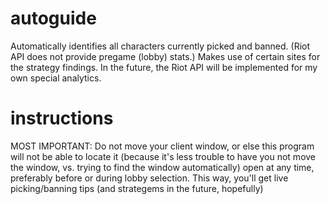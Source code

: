 # autoguide
Automatically identifies all characters currently picked and banned. (Riot API does not provide pregame (lobby) stats.) Makes use of certain sites for the strategy findings. In the future, the Riot API will be implemented for my own special analytics.

# instructions
MOST IMPORTANT: Do not move your client window, or else this program will not be able to locate it (because it's less trouble to have you not move the window, vs. trying to find the window automatically)
open at any time, preferably before or during lobby selection. This way, you'll get live picking/banning tips (and strategems in the future, hopefully)
